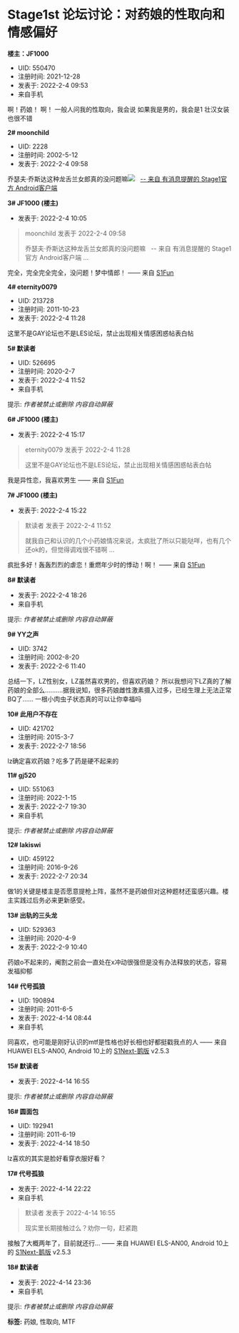 # Stage1st 论坛讨论：对药娘的性取向和情感偏好

**楼主：JF1000**
*   UID: 550470
*   注册时间: 2021-12-28
*   发表于: 2022-2-4 09:53
*   来自手机

啊！药娘！ 啊！ 一般人问我的性取向，我会说 如果我是男的，我会是1 壮汉女装也很不错

**2# moonchild**
*   UID: 2228
*   注册时间: 2002-5-12
*   发表于: 2022-2-4 09:58

乔瑟夫·乔斯达这种龙舌兰女郎真的没问题嘛![](https://static.saraba1st.com/image/smiley/face2017/001.png)   [-- 来自 有消息提醒的 Stage1官方 Android客户端](https://www.coolapk.com/apk/140634)

**3# JF1000 (楼主)**
*   发表于: 2022-2-4 10:05

> moonchild 发表于 2022-2-4 09:58
>
> 乔瑟夫·乔斯达这种龙舌兰女郎真的没问题嘛   -- 来自 有消息提醒的 Stage1官方 Android客户端 ...

完全，完全完全完全，没问题！梦中情郎！ —— 来自 [S1Fun](https://s1fun.koalcat.com)

**4# eternity0079**
*   UID: 213728
*   注册时间: 2011-10-23
*   发表于: 2022-2-4 11:28

这里不是GAY论坛也不是LES论坛，禁止出现相关情感困惑帖表白帖

**5# 默读者**
*   UID: 526695
*   注册时间: 2020-2-7
*   发表于: 2022-2-4 11:52
*   来自手机

提示: _作者被禁止或删除 内容自动屏蔽_

**6# JF1000 (楼主)**
*   发表于: 2022-2-4 15:17

> eternity0079 发表于 2022-2-4 11:28
>
> 这里不是GAY论坛也不是LES论坛，禁止出现相关情感困惑帖表白帖

我是异性恋，我喜欢男生 —— 来自 [S1Fun](https://s1fun.koalcat.com)

**7# JF1000 (楼主)**
*   发表于: 2022-2-4 15:22

> 默读者 发表于 2022-2-4 11:52
>
> 就我自己和认识的几个小药娘情况来说，太疯批了所以只能哒咩，也有几个还ok的，但觉得调戏很不错啊 ...

疯批多好！轰轰烈烈的虐恋！重燃年少时的悸动！啊！ —— 来自 [S1Fun](https://s1fun.koalcat.com)

**8# 默读者**
*   发表于: 2022-2-4 18:26
*   来自手机

提示: _作者被禁止或删除 内容自动屏蔽_

**9# YY之声**
*   UID: 3742
*   注册时间: 2002-8-20
*   发表于: 2022-2-6 11:40

总结一下，LZ性别女，LZ虽然喜欢男的，但喜欢药娘？ 所以我想问下LZ真的了解药娘的全部么..........据我说知，很多药娘雌性激素摄入过多，已经生理上无法正常BQ了...... 一根小肉虫子状态真的可以让你幸福吗

**10# 此用户不存在**
*   UID: 421702
*   注册时间: 2015-3-7
*   发表于: 2022-2-7 18:56

lz确定喜欢药娘？吃多了药是硬不起来的

**11# gj520**
*   UID: 551063
*   注册时间: 2022-1-15
*   发表于: 2022-2-7 19:30
*   来自手机

提示: _作者被禁止或删除 内容自动屏蔽_

**12# lakiswi**
*   UID: 459122
*   注册时间: 2016-9-26
*   发表于: 2022-2-7 20:34

做1的关键是楼主是否愿意提枪上阵，虽然不是药娘但对这种题材还蛮感兴趣。楼主实践过后务必来更新感受。

**13# 出轨的三头龙**
*   UID: 529363
*   注册时间: 2020-4-9
*   发表于: 2022-2-9 10:40

药娘o不起来的，阉割之前会一直处在x冲动很强但是没有办法释放的状态，容易发福抑郁

**14# 代号孤狼**
*   UID: 190894
*   注册时间: 2011-6-5
*   发表于: 2022-4-14 08:44
*   来自手机

同喜欢，也可能是刚好认识的mtf是性格也好长相也好都挺戳我点的人 —— 来自 HUAWEI ELS-AN00, Android 10上的 [S1Next-鹅版](https://github.com/ykrank/S1-Next/releases) v2.5.3

**15# 默读者**
*   发表于: 2022-4-14 16:55

提示: _作者被禁止或删除 内容自动屏蔽_

**16# 圆面包**
*   UID: 192941
*   注册时间: 2011-6-19
*   发表于: 2022-4-14 18:50

lz喜欢的其实是脸好看穿衣服好看？

**17# 代号孤狼**
*   发表于: 2022-4-14 22:22
*   来自手机

> 默读者 发表于 2022-4-14 16:55
>
> 现实里长期接触过么？劝你一句，赶紧跑

接触了大概两年了，目前就还行… —— 来自 HUAWEI ELS-AN00, Android 10上的 [S1Next-鹅版](https://github.com/ykrank/S1-Next/releases) v2.5.3

**18# 默读者**
*   发表于: 2022-4-14 23:36
*   来自手机

提示: _作者被禁止或删除 内容自动屏蔽_

**标签:** 药娘, 性取向, MTF
